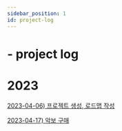```yaml
---
sidebar_position: 1
id: project-log
---
```

# - project log

# 2023

[2023-04-06) 프로젝트 생성, 로드맵 작성](./roadmap)

[2023-04-17) 악보 구매](./2023-04-17)